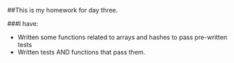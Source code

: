 ##This is my homework for day three.

###I have:

*  Written some functions related to arrays and hashes to pass pre-written tests
*  Written tests AND functions that pass them.
